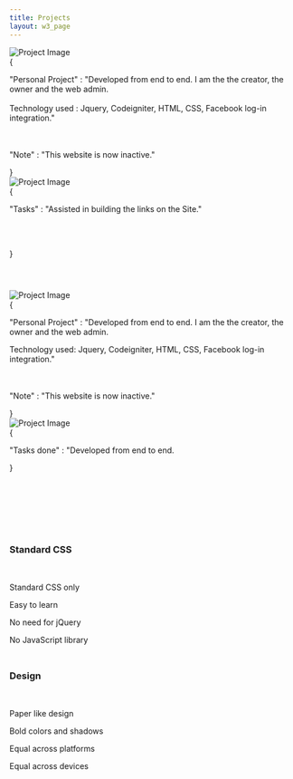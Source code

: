 ```yaml
---
title: Projects
layout: w3_page
---
```


<div class="w3-row-padding w3-center w3-margin-top">
<div class="w3-third">
  <div class="w3-card w3-container" style="min-height:200px">
  <img class="proj-cell-img" src="https://i.imgur.com/id715BC.jpg" alt="Project Image"/>
  <div class="proj-cell-text">
    { <br>
        <p class="cell-json-obj">
        <span class="atttr">"Personal Project"</span> : "Developed from end to end. 
I am the the creator, the owner and the web admin. 
<br><br>
<span class="atttr">Technology used</span> : Jquery, Codeigniter, HTML, CSS, Facebook log-in integration." 

<br><br>
<span class="atttr">"Note"</span> : "This website is now inactive."
</p>
}
  </div>
  </div>
</div>


<div class="w3-third port-cell" >
  <div class="w3-card w3-container" style="min-height:200px">
  <img class="proj-cell-img" src="https://i.imgur.com/r2skA3B.png" alt="Project Image"/>
  <div class="proj-cell-text">
    { <br>
        <p class="cell-json-obj">
        <span class="atttr">"Tasks"</span> : "Assisted in building the links on the Site." 

<br><br>
</p>
}
  </div>
  </div>
</div>



<div class="w3-third port-cell">
  <div class="w3-card w3-container" style="min-height:200px">
  <img class="proj-cell-img" src="https://i.imgur.com/id715BC.jpg" alt="Project Image"/>
  <div class="proj-cell-text">
    { <br>
        <p class="cell-json-obj">
        <span class="atttr">"Personal Project"</span> : "Developed from end to end. 
I am the the creator, the owner and the web admin. 

Technology used: Jquery, Codeigniter, HTML, CSS, Facebook log-in integration." 

<br><br>
<span class="atttr">"Note"</span> : "This website is now inactive."
</p>
}
  </div>
  </div>
</div>


<div class="w3-third port-cell">
  <div class="w3-card w3-container" style="min-height:200px">
  <img class="proj-cell-img" src="https://i.imgur.com/id715BC.jpg" alt="Project Image"/>
  <div class="proj-cell-text">
    { <br>
        <p class="cell-json-obj">
        <span class="atttr">"Tasks done"</span> : "Developed from end to end. 

</p>
}
  </div>
  </div>
</div>


<div class="w3-third port-cell">
  <div class="w3-card w3-container" style="min-height:200px">
  <h3>Standard CSS</h3><br>
  <i class="fa fa-css3 w3-margin-bottom w3-text-theme" style="font-size:120px"></i>
  <p>Standard CSS only</p>
  <p>Easy to learn</p>
  <p>No need for jQuery</p>
  <p>No JavaScript library</p>
  </div>
</div>

<div class="w3-third">
  <div class="w3-card w3-container" style="min-height:200px">
  <h3>Design</h3><br>
  <i class="fa fa-diamond w3-margin-bottom w3-text-theme" style="font-size:120px"></i>
  <p>Paper like design</p>
  <p>Bold colors and shadows</p>
  <p>Equal across platforms</p>
  <p>Equal across devices</p>
  </div>
</div>
</div>
